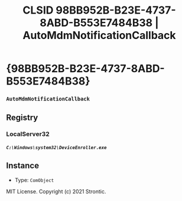 ﻿---
title: "CLSID 98BB952B-B23E-4737-8ABD-B553E7484B38 | AutoMdmNotificationCallback"
excerpt: What is COM-Object CLSID 98BB952B-B23E-4737-8ABD-B553E7484B38?
---

# {98BB952B-B23E-4737-8ABD-B553E7484B38}

### `AutoMdmNotificationCallback`

## Registry


### LocalServer32

##### `C:\Windows\system32\DeviceEnroller.exe`

## Instance

* Type: `ComObject`

MIT License. Copyright (c) 2021 Strontic.


